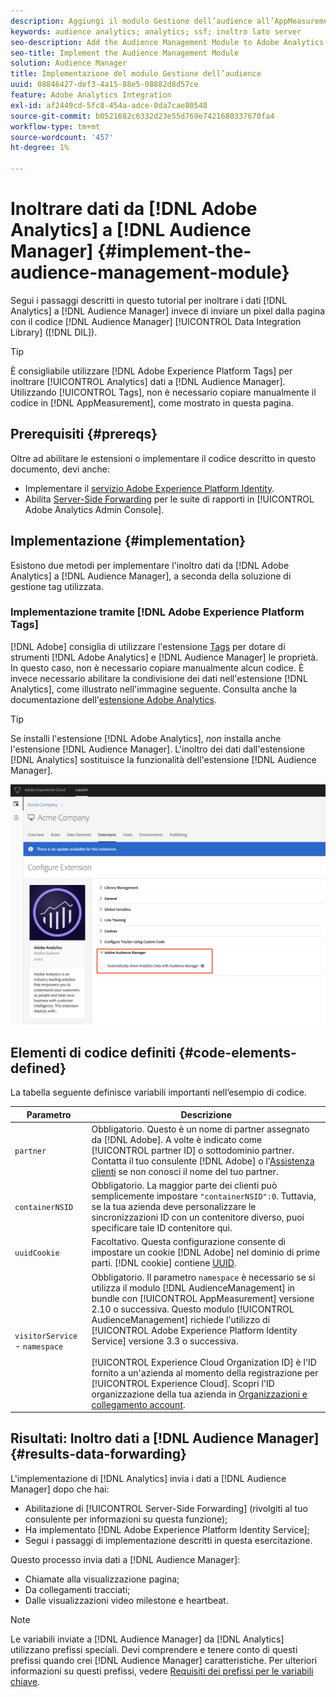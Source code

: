 ```yaml
---
description: Aggiungi il modulo Gestione dell’audience all’AppMeasurement di Adobe Analytics per inoltrare i dati di Analytics all’Audience Manager invece di far inviare un pixel dalla pagina dal codice di Data Integration Library dell’Audience Manager (DIL).
keywords: audience analytics; analytics; ssf; inoltro lato server
seo-description: Add the Audience Management Module to Adobe Analytics AppMeasurement to forward Analytics data to Audience Manager instead of having the Audience Manager Data Integration Library (DIL) code send a pixel from the page.
seo-title: Implement the Audience Management Module
solution: Audience Manager
title: Implementazione del modulo Gestione dell’audience
uuid: 08846427-def3-4a15-88e5-08882d8d57ce
feature: Adobe Analytics Integration
exl-id: af2449cd-5fc8-454a-adce-0da7cae80548
source-git-commit: b0521682c6332d23e55d769e7421680337670fa4
workflow-type: tm+mt
source-wordcount: '457'
ht-degree: 1%

---
```


# Inoltrare dati da [!DNL Adobe Analytics] a [!DNL Audience Manager] {#implement-the-audience-management-module}

Segui i passaggi descritti in questo tutorial per inoltrare i dati [!DNL Analytics] a [!DNL Audience Manager] invece di inviare un pixel dalla pagina con il codice [!DNL Audience Manager] [!UICONTROL Data Integration Library] ([!DNL DIL]).

>[!TIP]
>
>È consigliabile utilizzare [!DNL Adobe Experience Platform Tags] per inoltrare [!UICONTROL Analytics] dati a [!DNL Audience Manager]. Utilizzando [!UICONTROL Tags], non è necessario copiare manualmente il codice in [!DNL AppMeasurement], come mostrato in questa pagina.

## Prerequisiti {#prereqs}

Oltre ad abilitare le estensioni o implementare il codice descritto in questo documento, devi anche:

* Implementare il [servizio Adobe Experience Platform Identity](https://experienceleague.adobe.com/docs/id-service/using/home.html).
* Abilita [Server-Side Forwarding](https://experienceleague.adobe.com/docs/analytics/admin/admin-tools/server-side-forwarding/ssf.html) per le suite di rapporti in [!UICONTROL Adobe Analytics Admin Console].

## Implementazione {#implementation}

Esistono due metodi per implementare l&#39;inoltro dati da [!DNL Adobe Analytics] a [!DNL Audience Manager], a seconda della soluzione di gestione tag utilizzata.

### Implementazione tramite [!DNL Adobe Experience Platform Tags]

[!DNL Adobe] consiglia di utilizzare l&#39;estensione [Tags](https://experienceleague.adobe.com/docs/experience-platform/tags/home.html?lang=en) per dotare di strumenti [!DNL Adobe Analytics] e [!DNL Audience Manager] le proprietà. In questo caso, non è necessario copiare manualmente alcun codice. È invece necessario abilitare la condivisione dei dati nell&#39;estensione [!DNL Analytics], come illustrato nell&#39;immagine seguente. Consulta anche la documentazione dell&#39;[estensione Adobe Analytics](https://experienceleague.adobe.com/docs/experience-platform/tags/extensions/adobe/analytics/overview.html#adobe-audience-manager).

>[!TIP]
>
>Se installi l&#39;estensione [!DNL Adobe Analytics], *non* installa anche l&#39;estensione [!DNL Audience Manager]. L&#39;inoltro dei dati dall&#39;estensione [!DNL Analytics] sostituisce la funzionalità dell&#39;estensione [!DNL Audience Manager].

![Come abilitare la condivisione dei dati dall&#39;estensione Adobe Analytics all&#39;Audience Manager](/help/using/integration/assets/analytics-to-aam.png)

## Elementi di codice definiti {#code-elements-defined}

La tabella seguente definisce variabili importanti nell’esempio di codice.

| Parametro | Descrizione |
|--- |--- |
| `partner` | Obbligatorio. Questo è un nome di partner assegnato da [!DNL Adobe]. A volte è indicato come [!UICONTROL partner ID] o sottodominio partner.  Contatta il tuo consulente [!DNL Adobe] o l&#39;[Assistenza clienti](https://helpx.adobe.com/it/marketing-cloud/contact-support.html) se non conosci il nome del tuo partner. |
| `containerNSID` | Obbligatorio. La maggior parte dei clienti può semplicemente impostare `"containerNSID":0`. Tuttavia, se la tua azienda deve personalizzare le sincronizzazioni ID con un contenitore diverso, puoi specificare tale ID contenitore qui. |
| `uuidCookie` | Facoltativo. Questa configurazione consente di impostare un cookie [!DNL Adobe] nel dominio di prime parti. [!DNL cookie] contiene [UUID](../../reference/ids-in-aam.md). |
| `visitorService` - `namespace` | Obbligatorio. Il parametro `namespace` è necessario se si utilizza il modulo [!DNL AudienceManagement] in bundle con [!UICONTROL AppMeasurement] versione 2.10 o successiva. Questo modulo [!UICONTROL AudienceManagement] richiede l&#39;utilizzo di [!UICONTROL Adobe Experience Platform Identity Service] versione 3.3 o successiva. <br><br>[!UICONTROL Experience Cloud Organization ID] è l&#39;ID fornito a un&#39;azienda al momento della registrazione per [!UICONTROL Experience Cloud]. Scopri l&#39;ID organizzazione della tua azienda in [Organizzazioni e collegamento account](https://experienceleague.adobe.com/docs/core-services/interface/manage-users-and-products/organizations.html). |

## Risultati: Inoltro dati a [!DNL Audience Manager] {#results-data-forwarding}

L&#39;implementazione di [!DNL Analytics] invia i dati a [!DNL Audience Manager] dopo che hai:

* Abilitazione di [!UICONTROL Server-Side Forwarding] (rivolgiti al tuo consulente per informazioni su questa funzione);
* Ha implementato [!DNL Adobe Experience Platform Identity Service];
* Segui i passaggi di implementazione descritti in questa esercitazione.

Questo processo invia dati a [!DNL Audience Manager]:

* Chiamate alla visualizzazione pagina;
* Da collegamenti tracciati;
* Dalle visualizzazioni video milestone e heartbeat.

>[!NOTE]
>
>Le variabili inviate a [!DNL Audience Manager] da [!DNL Analytics] utilizzano prefissi speciali. Devi comprendere e tenere conto di questi prefissi quando crei [!DNL Audience Manager] caratteristiche. Per ulteriori informazioni su questi prefissi, vedere [Requisiti dei prefissi per le variabili chiave](../../features/traits/trait-variable-prefixes.md).
